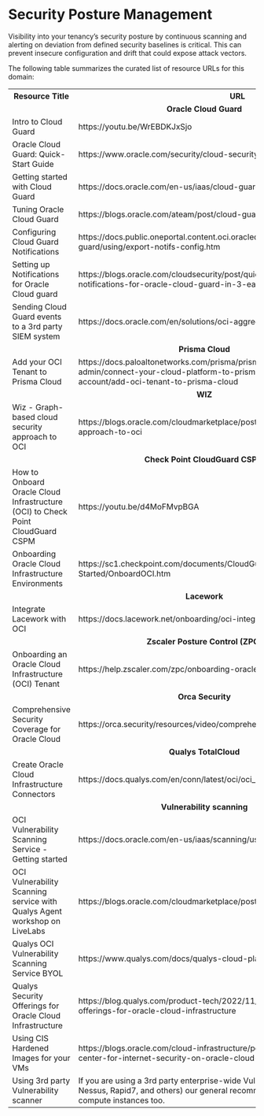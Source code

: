 # Security Posture Management

Visibility into your tenancy’s security  posture by continuous scanning and alerting on deviation from defined security baselines is critical. This can prevent insecure configuration and drift that could expose attack vectors. 

The following table summarizes the curated list of resource URLs for this domain:
<table>
  <tr>
    <th>Resource Title</th>
    <th>URL</th>
  </tr>
  <tr>
    <td colspan="2" align="center"><strong>Oracle Cloud Guard</strong></td>
  </tr>
  <tr>
    <td>Intro to Cloud Guard</td>
    <td>https://youtu.be/WrEBDKJxSjo</td>
  </tr>
  <tr>
    <td>Oracle Cloud Guard: Quick-Start Guide</td>
    <td> https://www.oracle.com/security/cloud-security/cloud-guard/get-started/</td>
  </tr>
  <tr>
    <td>Getting started with Cloud Guard</td>
    <td>https://docs.oracle.com/en-us/iaas/cloud-guard/using/part-start.htm</td>
  </tr>
  <tr>
    <td>Tuning Oracle Cloud Guard</td>
    <td>https://blogs.oracle.com/ateam/post/cloud-guard-tuning-tips</td>
  </tr>
  <tr>
    <td>Configuring Cloud Guard Notifications</td>
    <td>https://docs.public.oneportal.content.oci.oraclecloud.com/en-us/iaas/cloud-guard/using/export-notifs-config.htm</td>
  </tr>
  <tr>
    <td>Setting up Notifications for Oracle Cloud guard</td>
    <td>https://blogs.oracle.com/cloudsecurity/post/quick-tip-4---setting-up-notifications-for-oracle-cloud-guard-in-3-easy-steps</td>
  </tr>
  <tr>
    <td>Sending Cloud Guard events to a 3rd party SIEM system</td>
    <td>https://docs.oracle.com/en/solutions/oci-aggregate-logs-siem/index.html</td>
  </tr>
  <tr>
    <td colspan="2" align="center"><strong>Prisma Cloud</strong></td>
  </tr>
  <tr>
    <td>Add your OCI Tenant to Prisma Cloud</td>
    <td>https://docs.paloaltonetworks.com/prisma/prisma-cloud/prisma-cloud-admin/connect-your-cloud-platform-to-prisma-cloud/onboard-your-oci-account/add-oci-tenant-to-prisma-cloud</td>
  </tr>
  <tr>
    <td colspan="2" align="center"><strong>WIZ</strong></td>
  </tr>
  <tr>
    <td>Wiz - Graph-based cloud security approach to OCI</td>
    <td>https://blogs.oracle.com/cloudmarketplace/post/wiz-graph-based-cloud-security-approach-to-oci</td>
  </tr>
   <tr>
    <td colspan="2" align="center"><strong>Check Point CloudGuard CSPM</strong></td>
  </tr>
  <tr>
    <td>How to Onboard Oracle Cloud Infrastructure (OCI) to Check Point CloudGuard CSPM</td>
    <td>https://youtu.be/d4MoFMvpBGA</td>
  </tr>
  <tr>
    <td>Onboarding Oracle Cloud Infrastructure Environments</td>
    <td>https://sc1.checkpoint.com/documents/CloudGuard_Dome9/Documentation/Getting-Started/OnboardOCI.htm</td>
  </tr>
  <tr>
    <td colspan="2" align="center"><strong>Lacework</strong></td>
  </tr>
  <tr>
    <td>Integrate Lacework with OCI</td>
    <td>https://docs.lacework.net/onboarding/oci-integrate-lacework-overview</td>
  </tr>
  <tr>
    <td colspan="2" align="center"><strong>Zscaler Posture Control (ZPC)</strong></td>
  </tr>
  <tr>
    <td>Onboarding an Oracle Cloud Infrastructure (OCI) Tenant</td>
    <td>https://help.zscaler.com/zpc/onboarding-oracle-cloud-infrastructure-oci-tenant</td>
  </tr>
  <tr>
    <td colspan="2" align="center"><strong>Orca Security</strong></td>
  </tr>
  <tr>
    <td>Comprehensive Security Coverage for Oracle Cloud</td>
    <td>https://orca.security/resources/video/comprehensive-security-oracle-cloud</td>
  </tr>
  <tr>
    <td colspan="2" align="center"><strong>Qualys TotalCloud</strong></td>
  </tr>
  <tr>
    <td>Create Oracle Cloud Infrastructure Connectors</td>
    <td>https://docs.qualys.com/en/conn/latest/oci/oci_connectors.htm</td>
  </tr>
  <tr>
    <td colspan="2" align="center"><strong>Vulnerability scanning</strong></td>
  </tr>
  <tr>
    <td>OCI Vulnerability Scanning Service - Getting started</td>
    <td>https://docs.oracle.com/en-us/iaas/scanning/using/overview.htm</td>
  </tr>
  <tr>
    <td>OCI Vulnerability Scanning service with Qualys Agent workshop on LiveLabs</td>
    <td>https://blogs.oracle.com/cloudmarketplace/post/oci-vss-qualys-agent-livelabs</td>
  </tr>
  <tr>
    <td>Qualys OCI Vulnerability Scanning Service BYOL</td>
    <td>https://www.qualys.com/docs/qualys-cloud-platform-oci-onboarding-guide.pdf</td>
  </tr>
  <tr>
    <td>Qualys Security Offerings for Oracle Cloud Infrastructure</td>
    <td> https://blog.qualys.com/product-tech/2022/11/30/qualys-broadens-security-offerings-for-oracle-cloud-infrastructure</td>
  </tr>
  <tr>
   <td>Using CIS Hardened Images for your VMs</td>
   <td>https://blogs.oracle.com/cloud-infrastructure/post/hardened-images-from-the-center-for-internet-security-on-oracle-cloud-marketplace</td>
  </tr>
  <tr>
   <td>Using 3rd party Vulnerability scanner</td>
   <td>If you are using a 3rd party enterprise-wide Vulnerability scanning tool (ex: Tenable Nessus, Rapid7, and others) our general recommendation is to use it for your OCI compute instances too.</td>
  </tr>
</table>

